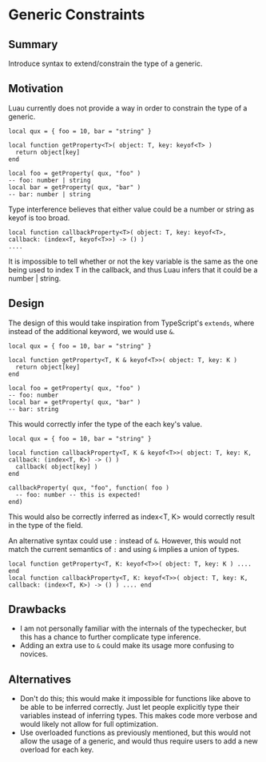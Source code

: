 # Generic Constraints
## Summary
Introduce syntax to extend/constrain the type of a generic.
## Motivation
Luau currently does not provide a way in order to constrain the type of a generic.
```luau
local qux = { foo = 10, bar = "string" }

local function getProperty<T>( object: T, key: keyof<T> )
  return object[key]
end

local foo = getProperty( qux, "foo" )
-- foo: number | string
local bar = getProperty( qux, "bar" )
-- bar: number | string
```
Type interference believes that either value could be a number or string as keyof<T> is too broad.

```luau
local function callbackProperty<T>( object: T, key: keyof<T>, callback: (index<T, keyof<T>>) -> () )
....
```
It is impossible to tell whether or not the key variable is the same as the one being used to index T in the callback, and thus Luau infers that it could be a number | string.

## Design
The design of this would take inspiration from TypeScript's `extends`, where instead of the additional keyword, we would use `&`.
```luau
local qux = { foo = 10, bar = "string" }

local function getProperty<T, K & keyof<T>>( object: T, key: K )
  return object[key]
end

local foo = getProperty( qux, "foo" )
-- foo: number
local bar = getProperty( qux, "bar" )
-- bar: string
```
This would correctly infer the type of the each key's value.
```luau
local qux = { foo = 10, bar = "string" }

local function callbackProperty<T, K & keyof<T>>( object: T, key: K, callback: (index<T, K>) -> () )
  callback( object[key] )
end

callbackProperty( qux, "foo", function( foo )
  -- foo: number -- this is expected!
end)
```
This would also be correctly inferred as index<T, K> would correctly result in the type of the field.

An alternative syntax could use `:` instead of `&`. However, this would not match the current semantics of `:` and using `&` implies a union of types.
```luau
local function getProperty<T, K: keyof<T>>( object: T, key: K ) .... end
local function callbackProperty<T, K: keyof<T>>( object: T, key: K, callback: (index<T, K>) -> () ) .... end
```
## Drawbacks
- I am not personally familiar with the internals of the typechecker, but this has a chance to further complicate type inference.
- Adding an extra use to `&` could make its usage more confusing to novices.
## Alternatives
- Don't do this; this would make it impossible for functions like above to be able to be inferred correctly. Just let people explicitly type their variables instead of inferring types. This makes code more verbose and would likely not allow for full optimization.
- Use overloaded functions as previously mentioned, but this would not allow the usage of a generic, and would thus require users to add a new overload for each key.
